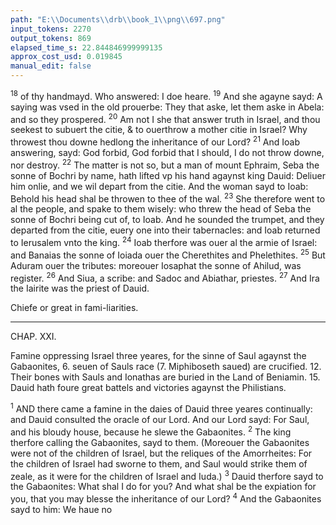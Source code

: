 ```yaml
---
path: "E:\\Documents\\drb\\book_1\\png\\697.png"
input_tokens: 2270
output_tokens: 869
elapsed_time_s: 22.844846999999135
approx_cost_usd: 0.019845
manual_edit: false
---
```

<sup>18</sup> of thy handmayd. Who answered: I doe heare. <sup>19</sup> And she agayne sayd: A saying was vsed in the old prouerbe: They that aske, let them aske in Abela: and so they prospered. <sup>20</sup> Am not I she that answer truth in Israel, and thou seekest to subuert the citie, & to ouerthrow a mother citie in Israel? Why throwest thou downe hedlong the inheritance of our Lord? <sup>21</sup> And Ioab answering, sayd: God forbid, God forbid that I should, I do not throw downe, nor destroy. <sup>22</sup> The matter is not so, but a man of mount Ephraim, Seba the sonne of Bochri by name, hath lifted vp his hand agaynst king Dauid: Deliuer him onlie, and we wil depart from the citie. And the woman sayd to Ioab: Behold his head shal be throwen to thee of the wal. <sup>23</sup> She therefore went to al the people, and spake to them wisely: who threw the head of Seba the sonne of Bochri being cut of, to Ioab. And he sounded the trumpet, and they departed from the citie, euery one into their tabernacles: and Ioab returned to Ierusalem vnto the king. <sup>24</sup> Ioab therfore was ouer al the armie of Israel: and Banaias the sonne of Ioiada ouer the Cherethites and Phelethites. <sup>25</sup> But Aduram ouer the tributes: moreouer Iosaphat the sonne of Ahilud, was register. <sup>26</sup> And Siua, a scribe: and Sadoc and Abiathar, priestes. <sup>27</sup> And Ira the Iairite was the priest of Dauid.

<aside>Chiefe or great in fami-liarities.</aside>

<hr>

CHAP. XXI.

Famine oppressing Israel three yeares, for the sinne of Saul agaynst the Gabaonites, 6. seuen of Sauls race (7. Miphiboseth saued) are crucified. 12. Their bones with Sauls and Ionathas are buried in the Land of Beniamin. 15. Dauid hath foure great battels and victories agaynst the Philistians.

<sup>1</sup> AND there came a famine in the daies of Dauid three yeares continually: and Dauid consulted the oracle of our Lord. And our Lord sayd: For Saul, and his bloudy house, because he slewe the Gabaonites. <sup>2</sup> The king therfore calling the Gabaonites, sayd to them. (Moreouer the Gabaonites were not of the children of Israel, but the reliques of the Amorrheites: For the children of Israel had sworne to them, and Saul would strike them of zeale, as it were for the children of Israel and Iuda.) <sup>3</sup> Dauid therfore sayd to the Gabaonites: What shal I do for you? And what shal be the expiation for you, that you may blesse the inheritance of our Lord? <sup>4</sup> And the Gabaonites sayd to him: We haue no

[^1]: Iosu. 9.